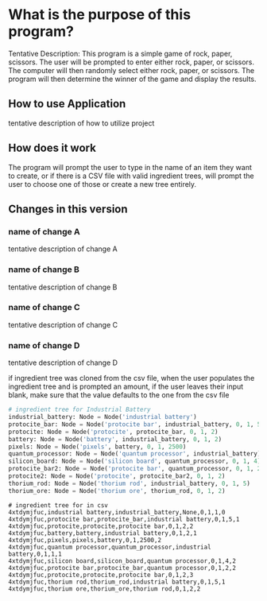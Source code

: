 # What is the purpose of this program?

Tentative Description: This program is a simple game of rock, paper, scissors. The user will be prompted to enter either rock, paper, or scissors. The computer will then randomly select either rock, paper, or scissors. The program will then determine the winner of the game and display the results.

## How to use Application

tentative description of how to utilize project

## How does it work

The program will prompt the user to type in the name of an item they want to create, or if there is a CSV file with valid ingredient trees, will prompt the user to choose one of those or create a new tree entirely.

## Changes in this version

### name of change A

tentative description of change A

### name of change B

tentative description of change B

### name of change C

tentative description of change C

### name of change D

tentative description of change D

if ingredient tree was cloned from the csv file, when the user populates the ingredient tree and is prompted an amount,
if the user leaves their input blank, make sure that the value defaults to the one from the csv file

```py
# ingredient tree for Industrial Battery
industrial_battery: Node = Node('industrial battery')
protocite_bar: Node = Node('protocite bar', industrial_battery, 0, 1, 5)
protocite: Node = Node('protocite', protocite_bar, 0, 1, 2)
battery: Node = Node('battery', industrial_battery, 0, 1, 2)
pixels: Node = Node('pixels', battery, 0, 1, 2500)
quantum_processor: Node = Node('quantum processor', industrial_battery)
silicon_board: Node = Node('silicon board', quantum_processor, 0, 1, 4)
protocite_bar2: Node = Node('protocite bar', quantum_processor, 0, 1, 2)
protocite2: Node = Node('protocite', protocite_bar2, 0, 1, 2)
thorium_rod: Node = Node('thorium rod', industrial_battery, 0, 1, 5)
thorium_ore: Node = Node('thorium ore', thorium_rod, 0, 1, 2)
```

```csv
# ingredient tree for in csv
4xtdymjfuc,industrial battery,industrial_battery,None,0,1,1,0
4xtdymjfuc,protocite bar,protocite_bar,industrial battery,0,1,5,1
4xtdymjfuc,protocite,protocite,protocite bar,0,1,2,2
4xtdymjfuc,battery,battery,industrial battery,0,1,2,1
4xtdymjfuc,pixels,pixels,battery,0,1,2500,2
4xtdymjfuc,quantum processor,quantum_processor,industrial battery,0,1,1,1
4xtdymjfuc,silicon board,silicon_board,quantum processor,0,1,4,2
4xtdymjfuc,protocite bar,protocite_bar,quantum processor,0,1,2,2
4xtdymjfuc,protocite,protocite,protocite bar,0,1,2,3
4xtdymjfuc,thorium rod,thorium_rod,industrial battery,0,1,5,1
4xtdymjfuc,thorium ore,thorium_ore,thorium rod,0,1,2,2
```
